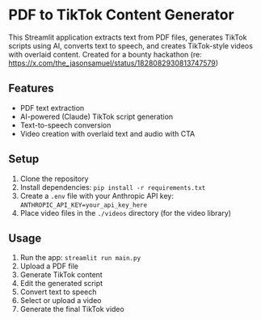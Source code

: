 # PDF to TikTok Content Generator 

This Streamlit application extracts text from PDF files, generates TikTok scripts using AI, converts text to speech, and creates TikTok-style videos with overlaid content.
Created for a bounty hackathon (re: https://x.com/the_jasonsamuel/status/1828082930813747579)

## Features

- PDF text extraction
- AI-powered (Claude) TikTok script generation
- Text-to-speech conversion
- Video creation with overlaid text and audio with CTA 

## Setup

1. Clone the repository
2. Install dependencies: `pip install -r requirements.txt`
3. Create a `.env` file with your Anthropic API key: `ANTHROPIC_API_KEY=your_api_key_here`
4. Place video files in the `./videos` directory (for the video library)

## Usage

1. Run the app: `streamlit run main.py`
2. Upload a PDF file
3. Generate TikTok content
4. Edit the generated script 
5. Convert text to speech
6. Select or upload a video
7. Generate the final TikTok video
